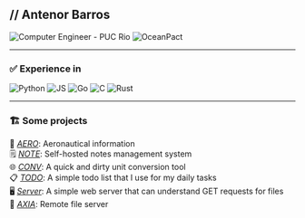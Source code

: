 ## // Antenor Barros


![Computer Engineer - PUC Rio](https://badgen.net/badge/💻%20Computer%20Engineering/PUC-Rio/red)
![OceanPact](https://badgen.net/badge/%F0%9F%92%BC%20Working%20at/OceanPact/00425C/)

---

### ✅ Experience in

![Python](https://img.shields.io/badge/-Python-2a2a2a?logo=python)
![JS](https://img.shields.io/badge/-JS-2a2a2a?logo=javascript)
![Go](https://img.shields.io/badge/-Go-2a2a2a?logo=go)
![C](https://img.shields.io/badge/-C-2a2a2a?logo=c)
![Rust](https://img.shields.io/badge/-Rust-2a2a2a?logo=rust)

---
### 🏗️ Some projects
🛫 *[AERO](https://github.com/antenor-z/aero)*: Aeronautical information <br />
🗒️ *[NOTE](https://github.com/antenor-z/note)*: Self-hosted notes management system <br />
🌐 *[CONV](https://github.com/antenor-z/conv)*: A quick and dirty unit conversion tool <br />
📋 *[TODO](https://github.com/antenor-z/todo)*: A simple todo list that I use for my daily tasks <br />
🖥️ *[Server](https://github.com/antenor-z/server)*: A simple web server that can understand GET requests for files <br />
💽 *[AXIA](https://github.com/antenor-z/axia)*: Remote file server <br />



 
